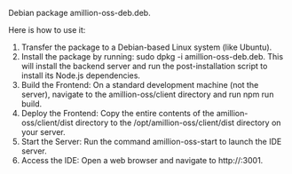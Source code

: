 Debian package amillion-oss-deb.deb.

  Here is how to use it:

   1. Transfer the package to a Debian-based Linux system (like Ubuntu).
   2. Install the package by running: sudo dpkg -i amillion-oss-deb.deb.
      This will install the backend server and run the post-installation
      script to install its Node.js dependencies.
   3. Build the Frontend: On a standard development machine (not the
      server), navigate to the amillion-oss/client directory and run npm
      run build.
   4. Deploy the Frontend: Copy the entire contents of the
      amillion-oss/client/dist directory to the
      /opt/amillion-oss/client/dist directory on your server.
   5. Start the Server: Run the command amillion-oss-start to launch the
      IDE server.
   6. Access the IDE: Open a web browser and navigate to
      http://<your-server-ip>:3001.
